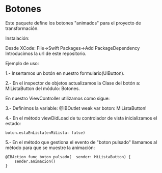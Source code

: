 # Botones

Este paquete define los botones "animados" para el proyecto de transformación. 

Instalación:

Desde XCode: File->Swift Packages->Add PackageDependency
Introducimos la url de este repositorio.


Ejemplo de uso:


1.- Insertamos un botón en nuestro formulario(UIButton).

2.- En el inspector de objetos actualizamos la Clase del botón a: MiListaButton del módulo: Botones.

En nuestro ViewController utilizamos como sigue:

3.- Definimos la variable:
    @IBOutlet weak var boton: MiListaButton!
    
4.- En el método viewDidLoad de tu controlador de vista inicializamos el estado:

    boton.estaEnLista(enMiLista: false)
    
5.- En el método que gestiona el evento de "boton pulsado" llamamos al método para que se muestre la animación:
    
    @IBAction func boton_pulsado(_ sender: MiListaButton) {
        sender.animacion()
    }
    



